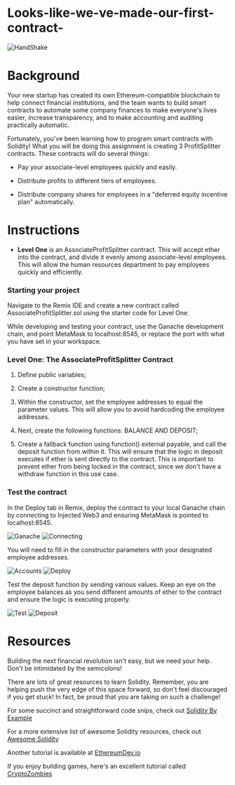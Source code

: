 # Looks-like-we-ve-made-our-first-contract-

![HandShake](Images/hands-handshake.jpg)

# Background

Your new startup has created its own Ethereum-compatible blockchain to help connect financial institutions, and the team wants to build smart contracts to automate some company finances to make everyone's lives easier, increase transparency, and to make accounting and auditing practically automatic.

Fortunately, you've been learning how to program smart contracts with Solidity! What you will be doing this assignment is creating 3 ProfitSplitter contracts. These contracts will do several things:

* Pay your associate-level employees quickly and easily.

* Distribute profits to different tiers of employees.

* Distribute company shares for employees in a "deferred equity incentive plan" automatically.

# Instructions

* **Level One** is an AssociateProfitSplitter contract. This will accept ether into the contract, and divide it evenly among associate-level employees. This will allow the human resources department to pay employees quickly and efficiently.

### Starting your project

Navigate to the Remix IDE and create a new contract called AssociateProfitSplitter.sol using the starter code for Level One.

While developing and testing your contract, use the Ganache development chain, and point MetaMask to localhost:8545, or replace the port with what you have set in your workspace.

### Level One: The AssociateProfitSplitter Contract

1. Define public variables;

2. Create a constructor function;

3. Within the constructor, set the employee addresses to equal the parameter values. This will allow you to avoid hardcoding the employee addresses.

4. Next, create the following functions: BALANCE AND DEPOSIT;

5. Create a fallback function using function() external payable, and call the deposit function from within it. This will ensure that the logic in deposit executes if ether is sent directly to the contract. This is important to prevent ether from being locked in the contract, since we don't have a withdraw function in this use case.


###   Test the contract

In the Deploy tab in Remix, deploy the contract to your local Ganache chain by connecting to Injected Web3 and ensuring MetaMask is pointed to localhost:8545.

![Ganache](Images/ganache.png)
![Connecting](Images/connecting.png)

You will need to fill in the constructor parameters with your designated employee addresses.

![Accounts](Images/accounts.png)
![Deploy](Images/remix-deploy.png)

Test the deposit function by sending various values. Keep an eye on the employee balances as you send different amounts of ether to the contract and ensure the logic is executing properly.

![Test](Images/remix-test.png)
![Deposit](Images/remix-deposit.png)

# Resources
Building the next financial revolution isn't easy, but we need your help. Don't be intimidated by the semicolons!

There are lots of great resources to learn Solidity. Remember, you are helping push the very edge of this space forward,
so don't feel discouraged if you get stuck! In fact, be proud that you are taking on such a challenge!

For some succinct and straightforward code snips, check out [Solidity By Example](https://github.com/raineorshine/solidity-by-example)

For a more extensive list of awesome Solidity resources, check out [Awesome Solidity](https://github.com/bkrem/awesome-solidity)

Another tutorial is available at [EthereumDev.io](https://ethereumdev.io/)

If you enjoy building games, here's an excellent tutorial called [CryptoZombies](https://cryptozombies.io/)

